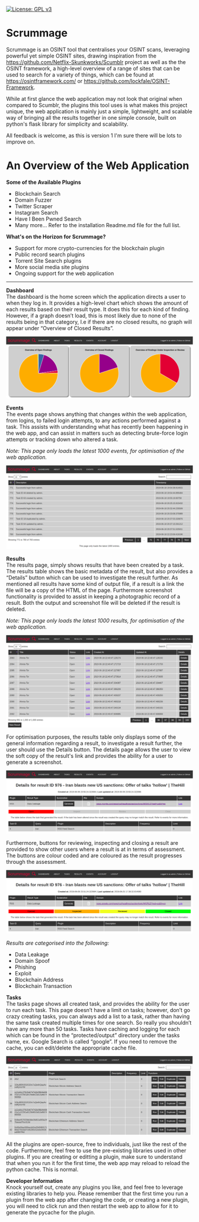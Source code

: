 [![License: GPL v3](https://img.shields.io/badge/License-GPLv3-blue.svg)](https://www.gnu.org/licenses/gpl-3.0)

# Scrummage  
Scrummage is an OSINT tool that centralises your OSINT scans, leveraging powerful yet simple OSINT sites, drawing inspiration from the https://github.com/Netflix-Skunkworks/Scumblr project as well as the the OSINT framework, a high-level overview of a range of sites that can be used to search for a variety of things, which can be found at https://osintframework.com/ or https://github.com/lockfale/OSINT-Framework.

While at first glance the web application may not look that original when compared to Scumblr, the plugins this tool uses is what makes this project unique, the web application is mainly just a simple, lightweight, and scalable way of bringing all the results together in one simple console, built on python's flask library for simplicity and scalability.

All feedback is welcome, as this is version 1 I'm sure there will be lots to improve on.


# An Overview of the Web Application

**Some of the Available Plugins**  
* Blockchain Search
* Domain Fuzzer
* Twitter Scraper
* Instagram Search
* Have I Been Pwned Search
* Many more... Refer to the installation Readme.md file for the full list.

**What's on the Horizon for Scrummage?**  
* Support for more crypto-currencies for the blockchain plugin
* Public record search plugins
* Torrent Site Search plugins
* More social media site plugins
* Ongoing support for the web application

---

**Dashboard**  
The dashboard is the home screen which the application directs a user to when they log in. It provides a high-level chart which shows the amount of each results based on their result type. It does this for each kind of finding. However, if a graph doesn’t load, this is most likely due to none of the results being in that category, I.e if there are no closed results, no graph will appear under “Overview of Closed Results”.  
  
![Dashboard](/installation/Dashboard.png)


**Events**  
The events page shows anything that changes within the web application, from logins, to failed login attempts, to any actions performed against a task. This assists with understanding what has recently been happening in the web app, and can assist in matters such as detecting brute-force login attempts or tracking down who altered a task.  
  
*Note: This page only loads the latest 1000 events, for optimisation of the web application.*  

![Events](/installation/Events.png)


**Results**  
The results page, simply shows results that have been created by a task. The results table shows the basic metadata of the result, but also provides a “Details” button which can be used to investigate the result further. As mentioned all results have some kind of output file, if a result is a link the file will be a copy of the HTML of the page. Furthermore screenshot functionality is provided to assist in keeping a photographic record of a result. Both the output and screenshot file will be deleted if the result is deleted.  
  
*Note: This page only loads the latest 1000 results, for optimisation of the web application.*  

![Results](/installation/Results.png)

For optimisation purposes, the results table only displays some of the general information regarding a result, to investigate a result further, the user should use the Details button. The details page allows the user to view the soft copy of the result's link and provides the ability for a user to generate a screenshot.  
  
![Results](/installation/Result_Details1.png)

Furthermore, buttons for reviewing, inspecting and closing a result are provided to show other users where a result is at in terms of assessment. The buttons are colour coded and are coloured as the result progresses through the assessment.  
  
![Results](/installation/Result_Details2.png)

*Results are categorised into the following:*  
* Data Leakage
* Domain Spoof
* Phishing
* Exploit
* Blockchain Address
* Blockchain Transaction

**Tasks**  
The tasks page shows all created task, and provides the ability for the user to run each task.
This page doesn’t have a limit on tasks; however, don’t go crazy creating tasks, you can always add a list to a task, rather than having the same task created multiple times for one search. So really you shouldn’t have any more than 50 tasks.
Tasks have caching and logging for each which can be found in the “protected/output” directory under the tasks name, ex. Google Search is called “google”. If you need to remove the cache, you can edit/delete the appropriate cache file.
  
![Tasks](/installation/Tasks.png)

All the plugins are open-source, free to individuals, just like the rest of the code. Furthermore, feel free to use the pre-existing libraries used in other plugins. If you are creating or editting a plugin, make sure to understand that when you run it for the first time, the web app may reload to reload the python cache. This is normal.

**Developer Information**  
Knock yourself out, create any plugins you like, and feel free to leverage existing libraries to help you.
Please remember that the first time you run a plugin from the web app after changing the code, or creating a new plugin, you will need to click run and then restart the web app to allow for it to generate the pycache for the plugin.
